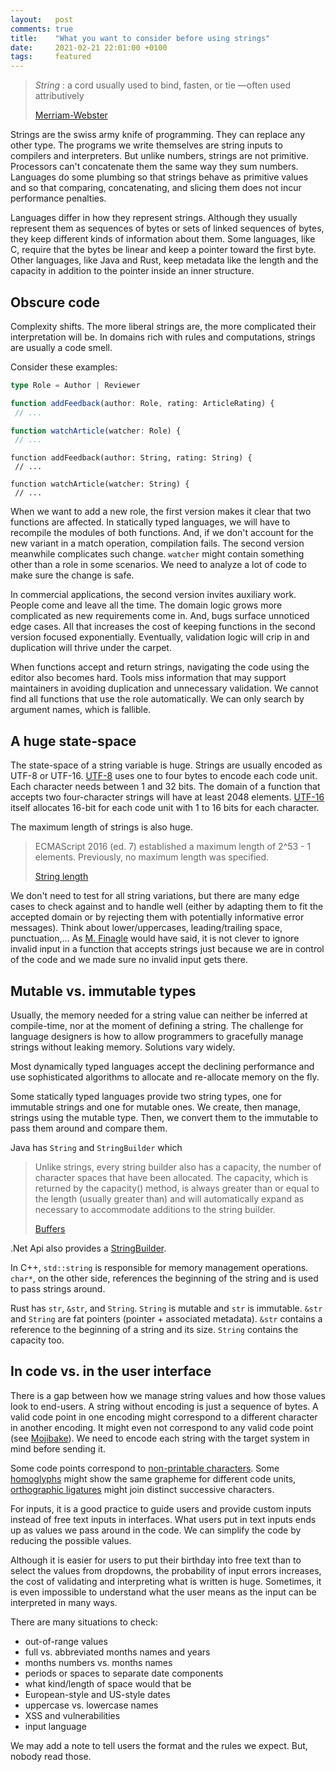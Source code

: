 ```yaml
---
layout:   post
comments: true
title:    "What you want to consider before using strings"
date:     2021-02-21 22:01:00 +0100
tags:     featured
---
```


> *String* : a cord usually used to bind, fasten, or tie —often used attributively
>
> [Merriam-Webster](https://www.merriam-webster.com/dictionary/string)

Strings are the swiss army knife of programming. They can replace any other type.
The programs we write themselves are string inputs to compilers and interpreters.
But unlike numbers, strings are not primitive.
Processors can't concatenate them the same way they sum numbers.
Languages do some plumbing  so that strings behave as primitive values and so that comparing,
concatenating, and slicing them does not incur performance penalties.

Languages differ in how they represent strings.
Although they usually represent them as sequences of bytes or sets of linked
sequences of bytes, they keep different kinds of information about them.
Some languages, like C, require that the bytes be linear and
keep a pointer toward the first byte.
Other languages, like Java and Rust,
keep metadata like the length and the capacity in addition to the pointer inside an inner structure.

## Obscure code
Complexity shifts. The more liberal strings are, the more complicated their interpretation will be.
In domains rich with rules and computations, strings are usually a code smell.

Consider these examples:

```typescript
type Role = Author | Reviewer

function addFeedback(author: Role, rating: ArticleRating) {
 // ...

function watchArticle(watcher: Role) {
 // ...
```

```
function addFeedback(author: String, rating: String) {
 // ...

function watchArticle(watcher: String) {
 // ...
```

When we want to add a new role, the first version makes it clear that two functions
are affected.
In statically typed languages, we will have to recompile the modules of both functions.
And, if we don't account for the new variant in a match operation, compilation fails.
The second version meanwhile complicates such change.
`watcher` might contain something other than a role in some scenarios.
We need to analyze a lot of code to make sure the change is safe.

In commercial applications, the second version invites auxiliary work.
People come and leave all the time.
The domain logic grows more complicated as new requirements come in.
And, bugs surface unnoticed edge cases.
All that increases the cost of keeping functions in the second version focused exponentially.
Eventually, validation logic will crip in and duplication will thrive under the carpet.

When functions accept and return strings, navigating the code using the editor also becomes hard.
Tools miss information that may support maintainers in avoiding duplication and unnecessary
validation.
We cannot find all functions that use the role automatically.
We can only search by argument names, which is fallible.

## A huge state-space
The state-space of a string variable is huge.
Strings are usually encoded as UTF-8 or UTF-16.
[UTF-8](https://en.wikipedia.org/wiki/UTF-8) uses one to four bytes to encode each code unit.
Each character needs between 1 and 32 bits.
The domain of a function that accepts two four-character strings will have at least 2048 elements.
[UTF-16](https://en.wikipedia.org/wiki/UTF-16) itself
allocates 16-bit for each code unit with 1 to 16 bits for each character.

The maximum length of strings is also huge.

> ECMAScript 2016 (ed. 7) established a maximum length of 2^53 - 1 elements.
> Previously, no maximum length was specified.
>
> [String length](https://developer.mozilla.org/en-US/docs/Web/JavaScript/Reference/Global_Objects/String/length)

We don't need to test for all string variations, but there are many edge cases to check against
and to handle well (either by adapting them to fit the accepted domain or by rejecting them with
potentially informative error messages).
Think about lower/uppercases, leading/trailing space, punctuation,...
As [M. Finagle](https://en.wikipedia.org/wiki/Finagle%27s_law) would have said,
it is not clever to ignore invalid input in a function that accepts strings just because
we are in control of the code and we made sure no invalid input gets there.

## Mutable vs. immutable types
Usually, the memory needed for a string value can neither be inferred at compile-time, nor at
the moment of defining a string.
The challenge for language designers is how to allow programmers to gracefully manage strings
without leaking memory. Solutions vary widely.

Most dynamically typed languages accept the declining performance
and use sophisticated algorithms to allocate and re-allocate memory on the fly.

Some statically typed languages provide two string types,
one for immutable strings and one for mutable ones.
We create, then manage, strings using the mutable type.
Then, we convert them to the immutable to pass them around and compare them.

Java has `String` and `StringBuilder` which
> Unlike strings, every string builder also has a capacity, the number of character
> spaces that have been allocated. The capacity, which is returned by the capacity() method,
> is always greater than or equal to the length (usually greater than) and will automatically
> expand as necessary to accommodate additions to the string builder.
> 
> [Buffers](https://docs.oracle.com/javase/tutorial/java/data/buffers.html)

.Net Api also provides a [StringBuilder](https://docs.microsoft.com/en-us/dotnet/api/system.text.stringbuilder?view=net-5.0).

In C++, `std::string` is responsible for memory management operations.
`char*`, on the other side, references the beginning of the string and is used to pass strings around.

Rust has `str`, `&str`, and `String`.
`String` is mutable and `str` is immutable.
`&str` and `String` are fat pointers (pointer + associated metadata).
`&str` contains a reference to the beginning of a string and its size.
`String` contains the capacity too.

## In code vs. in the user interface
There is a gap between how we manage string values and how those values look to end-users.
A string without encoding is just a sequence of bytes. A valid code point in one encoding
might correspond to a different character in another encoding.
It might even not correspond to any valid code point
(see [Mojibake](https://en.wikipedia.org/wiki/Mojibake)).
We need to encode each string with the target system in mind before sending it.

Some code points correspond to [non-printable characters](https://web.itu.edu.tr/sgunduz/courses/mikroisl/ascii.html).
Some [homoglyphs](https://en.wikipedia.org/wiki/Homoglyph) might show the same grapheme for different
code units,
[orthographic ligatures](https://en.wikipedia.org/wiki/Orthographic_ligature)
might join distinct successive characters.

For inputs, it is a good practice to guide users and provide custom inputs
instead of free text inputs in interfaces.
What users put in text inputs ends up as values we pass around in the code.
We can simplify the code by reducing the possible values.

Although it is easier for users to put their birthday into free text than to select the values
from dropdowns, the probability of input errors increases, the cost of validating and
interpreting what is written is huge.
Sometimes, it is even impossible to understand what
the user means as the input can be interpreted in many ways.

There are many situations to check:
 * out-of-range values
 * full vs. abbreviated months names and years
 * months numbers vs. months names
 * periods or spaces to separate date components
 * what kind/length of space would that be
 * European-style and US-style dates
 * uppercase vs. lowercase names
 * XSS and vulnerabilities
 * input language

We may add a note to tell users the format and the rules we expect. But, nobody read those.
